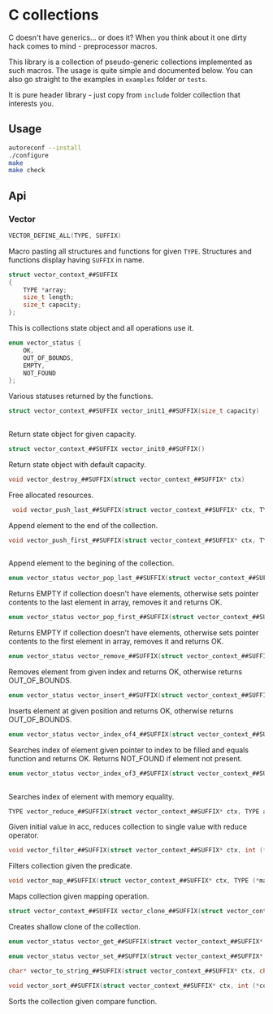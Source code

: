 # C collections

C doesn't have generics... or does it? When you think about it one dirty hack comes to mind - preprocessor macros.

This library is a collection of pseudo-generic collections implemented as such macros. The usage is quite simple
and documented below. You can also go straight to the examples in ```examples``` folder or ```tests```.

It is pure header library - just copy from ```include``` folder collection that interests you.

## Usage

```bash
autoreconf --install
./configure
make
make check
```

## Api

### Vector

```C
VECTOR_DEFINE_ALL(TYPE, SUFFIX)
```

Macro pasting all structures and functions for given ```TYPE```. Structures and functions display having ```SUFFIX``` in name.

```C
struct vector_context_##SUFFIX
{                               
    TYPE *array;                 
    size_t length;               
    size_t capacity;             
};                
```
This is collections state object and all operations use it.


```C
enum vector_status {
    OK,
    OUT_OF_BOUNDS,
    EMPTY,
    NOT_FOUND
};
```
Various statuses returned by the functions.

```C
struct vector_context_##SUFFIX vector_init1_##SUFFIX(size_t capacity)
    
```
Return state object for given capacity.

```C
struct vector_context_##SUFFIX vector_init0_##SUFFIX()
```
Return state object with default capacity.

```C
void vector_destroy_##SUFFIX(struct vector_context_##SUFFIX* ctx)
```

Free allocated resources.


```C
 void vector_push_last_##SUFFIX(struct vector_context_##SUFFIX* ctx, TYPE elem)
```

Append element to the end of the collection.

```C
void vector_push_first_##SUFFIX(struct vector_context_##SUFFIX* ctx, TYPE elem) 
    
```
Append element to the begining of the collection.

```C
enum vector_status vector_pop_last_##SUFFIX(struct vector_context_##SUFFIX* ctx, TYPE* elem)
```
Returns EMPTY if collection doesn't have elements, otherwise sets pointer contents to the last element in array, removes it and returns OK.

```C
enum vector_status vector_pop_first_##SUFFIX(struct vector_context_##SUFFIX* ctx, TYPE* elem)
```
Returns EMPTY if collection doesn't have elements, otherwise sets pointer contents to the first element in array, removes it and returns OK.

```C
enum vector_status vector_remove_##SUFFIX(struct vector_context_##SUFFIX* ctx, int idx, TYPE* elem)  
```

Removes element from given index and returns OK, otherwise returns OUT_OF_BOUNDS.

```C
enum vector_status vector_insert_##SUFFIX(struct vector_context_##SUFFIX* ctx, TYPE elem, int idx)
```

Inserts element at given position and returns OK, otherwise returns OUT_OF_BOUNDS.

```C
enum vector_status vector_index_of4_##SUFFIX(struct vector_context_##SUFFIX* ctx, TYPE elem, int* idx, int (*equals)(TYPE lhs, TYPE rhs))
```

Searches index of element given pointer to index to be filled and equals function and returns OK. Returns NOT_FOUND if element not present.

```C
enum vector_status vector_index_of3_##SUFFIX(struct vector_context_##SUFFIX* ctx, TYPE elem, int* idx) 
    
```

Searches index of element with memory equality.

```C
TYPE vector_reduce_##SUFFIX(struct vector_context_##SUFFIX* ctx, TYPE acc, TYPE (*reduce_op)(TYPE lhs, TYPE rhs))   
```

Given initial value in acc, reduces collection to single value with reduce operator.

```C
void vector_filter_##SUFFIX(struct vector_context_##SUFFIX* ctx, int (*pred)(TYPE elem))
```

Filters collection given the predicate.

```C
void vector_map_##SUFFIX(struct vector_context_##SUFFIX* ctx, TYPE (*map_op)(TYPE elem))  
```

Maps collection given mapping operation.

```C
struct vector_context_##SUFFIX vector_clone_##SUFFIX(struct vector_context_##SUFFIX* ctx)
```

Creates shallow clone of the collection.

```C
enum vector_status vector_get_##SUFFIX(struct vector_context_##SUFFIX* ctx, int idx, TYPE* elem)
```

```C
enum vector_status vector_set_##SUFFIX(struct vector_context_##SUFFIX* ctx, int idx, TYPE elem)
```

```C
char* vector_to_string_##SUFFIX(struct vector_context_##SUFFIX* ctx, char* (*fmt)(TYPE el)) 
```

```C
void vector_sort_##SUFFIX(struct vector_context_##SUFFIX* ctx, int (*compare)(TYPE lhs, TYPE rhs))
```

Sorts the collection given compare function.